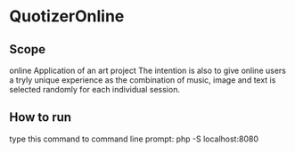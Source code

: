 # QuotizerOnline
## Scope
online Application of an art project
The intention is also to give online users a tryly unique experience as the combination of music, image and text is selected randomly for each individual session.
## How to run
type this command to command line prompt: php -S localhost:8080
